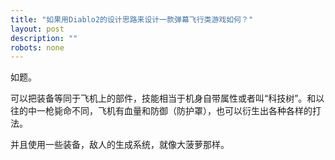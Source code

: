 ```yaml
---
title: "如果用Diablo2的设计思路来设计一款弹幕飞行类游戏如何？"
layout: post
description: ""
robots: none
---
```


如题。

可以把装备等同于飞机上的部件，技能相当于机身自带属性或者叫“科技树”。和以往的中一枪毙命不同，飞机有血量和防御（防护罩），也可以衍生出各种各样的打法。

并且使用一些装备，敌人的生成系统，就像大菠萝那样。